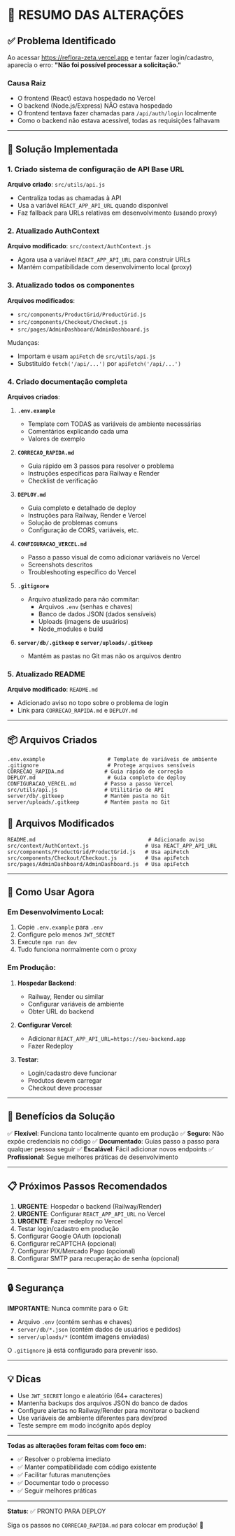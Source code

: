 # 📝 RESUMO DAS ALTERAÇÕES

## ✅ Problema Identificado

Ao acessar https://reflora-zeta.vercel.app e tentar fazer login/cadastro, aparecia o erro:
**"Não foi possível processar a solicitação."**

### Causa Raiz
- O frontend (React) estava hospedado no Vercel
- O backend (Node.js/Express) NÃO estava hospedado
- O frontend tentava fazer chamadas para `/api/auth/login` localmente
- Como o backend não estava acessível, todas as requisições falhavam

---

## 🔧 Solução Implementada

### 1. Criado sistema de configuração de API Base URL

**Arquivo criado**: `src/utils/api.js`
- Centraliza todas as chamadas à API
- Usa a variável `REACT_APP_API_URL` quando disponível
- Faz fallback para URLs relativas em desenvolvimento (usando proxy)

### 2. Atualizado AuthContext

**Arquivo modificado**: `src/context/AuthContext.js`
- Agora usa a variável `REACT_APP_API_URL` para construir URLs
- Mantém compatibilidade com desenvolvimento local (proxy)

### 3. Atualizado todos os componentes

**Arquivos modificados**:
- `src/components/ProductGrid/ProductGrid.js`
- `src/components/Checkout/Checkout.js`
- `src/pages/AdminDashboard/AdminDashboard.js`

Mudanças:
- Importam e usam `apiFetch` de `src/utils/api.js`
- Substituído `fetch('/api/...')` por `apiFetch('/api/...')`

### 4. Criado documentação completa

**Arquivos criados**:

1. **`.env.example`**
   - Template com TODAS as variáveis de ambiente necessárias
   - Comentários explicando cada uma
   - Valores de exemplo

2. **`CORRECAO_RAPIDA.md`**
   - Guia rápido em 3 passos para resolver o problema
   - Instruções específicas para Railway e Render
   - Checklist de verificação

3. **`DEPLOY.md`**
   - Guia completo e detalhado de deploy
   - Instruções para Railway, Render e Vercel
   - Solução de problemas comuns
   - Configuração de CORS, variáveis, etc.

4. **`CONFIGURACAO_VERCEL.md`**
   - Passo a passo visual de como adicionar variáveis no Vercel
   - Screenshots descritos
   - Troubleshooting específico do Vercel

5. **`.gitignore`**
   - Arquivo atualizado para não commitar:
     - Arquivos `.env` (senhas e chaves)
     - Banco de dados JSON (dados sensíveis)
     - Uploads (imagens de usuários)
     - Node_modules e build

6. **`server/db/.gitkeep` e `server/uploads/.gitkeep`**
   - Mantém as pastas no Git mas não os arquivos dentro

### 5. Atualizado README

**Arquivo modificado**: `README.md`
- Adicionado aviso no topo sobre o problema de login
- Link para `CORRECAO_RAPIDA.md` e `DEPLOY.md`

---

## 📦 Arquivos Criados

```
.env.example                    # Template de variáveis de ambiente
.gitignore                      # Protege arquivos sensíveis
CORRECAO_RAPIDA.md             # Guia rápido de correção
DEPLOY.md                       # Guia completo de deploy
CONFIGURACAO_VERCEL.md         # Passo a passo Vercel
src/utils/api.js               # Utilitário de API
server/db/.gitkeep             # Mantém pasta no Git
server/uploads/.gitkeep        # Mantém pasta no Git
```

## 📝 Arquivos Modificados

```
README.md                                    # Adicionado aviso
src/context/AuthContext.js                  # Usa REACT_APP_API_URL
src/components/ProductGrid/ProductGrid.js   # Usa apiFetch
src/components/Checkout/Checkout.js         # Usa apiFetch
src/pages/AdminDashboard/AdminDashboard.js  # Usa apiFetch
```

---

## 🚀 Como Usar Agora

### Em Desenvolvimento Local:

1. Copie `.env.example` para `.env`
2. Configure pelo menos `JWT_SECRET`
3. Execute `npm run dev`
4. Tudo funciona normalmente com o proxy

### Em Produção:

1. **Hospedar Backend**:
   - Railway, Render ou similar
   - Configurar variáveis de ambiente
   - Obter URL do backend

2. **Configurar Vercel**:
   - Adicionar `REACT_APP_API_URL=https://seu-backend.app`
   - Fazer Redeploy

3. **Testar**:
   - Login/cadastro deve funcionar
   - Produtos devem carregar
   - Checkout deve processar

---

## 🎯 Benefícios da Solução

✅ **Flexível**: Funciona tanto localmente quanto em produção
✅ **Seguro**: Não expõe credenciais no código
✅ **Documentado**: Guias passo a passo para qualquer pessoa seguir
✅ **Escalável**: Fácil adicionar novos endpoints
✅ **Profissional**: Segue melhores práticas de desenvolvimento

---

## 📋 Próximos Passos Recomendados

1. **URGENTE**: Hospedar o backend (Railway/Render)
2. **URGENTE**: Configurar `REACT_APP_API_URL` no Vercel
3. **URGENTE**: Fazer redeploy no Vercel
4. Testar login/cadastro em produção
5. Configurar Google OAuth (opcional)
6. Configurar reCAPTCHA (opcional)
7. Configurar PIX/Mercado Pago (opcional)
8. Configurar SMTP para recuperação de senha (opcional)

---

## 🔒 Segurança

**IMPORTANTE**: Nunca commite para o Git:
- Arquivo `.env` (contém senhas e chaves)
- `server/db/*.json` (contém dados de usuários e pedidos)
- `server/uploads/*` (contém imagens enviadas)

O `.gitignore` já está configurado para prevenir isso.

---

## 💡 Dicas

- Use `JWT_SECRET` longo e aleatório (64+ caracteres)
- Mantenha backups dos arquivos JSON do banco de dados
- Configure alertas no Railway/Render para monitorar o backend
- Use variáveis de ambiente diferentes para dev/prod
- Teste sempre em modo incógnito após deploy

---

**Todas as alterações foram feitas com foco em:**
- ✅ Resolver o problema imediato
- ✅ Manter compatibilidade com código existente
- ✅ Facilitar futuras manutenções
- ✅ Documentar todo o processo
- ✅ Seguir melhores práticas

---

**Status**: ✅ PRONTO PARA DEPLOY

Siga os passos no `CORRECAO_RAPIDA.md` para colocar em produção! 🚀
